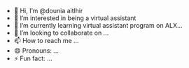 - 👋 Hi, I’m @dounia aitlhir
- 👀 I’m interested in being a virtual assistant
- 🌱 I’m currently learning virtual assistant program on ALX...
- 💞️ I’m looking to collaborate on ...
- 📫 How to reach me ...
- 😄 Pronouns: ...
- ⚡ Fun fact: ...

<!---
douniakeche/douniakeche is a ✨ special ✨ repository because its `README.md` (this file) appears on your GitHub profile.
You can click the Preview link to take a look at your changes.
--->
